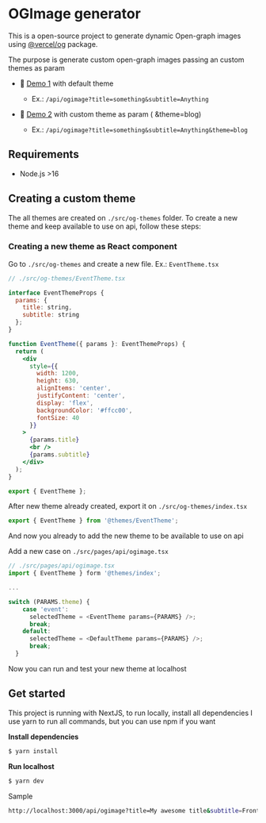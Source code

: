 # OGImage generator

This is a open-source project to generate dynamic Open-graph images using [@vercel/og](https://github.com/vercel/og-image) package.

The purpose is generate custom open-graph images passing an custom themes as param
- 🔗 [Demo 1](https://ogimage-generator-sigma.vercel.app/api/ogimage?title=Guia%20completo%20de%20como%20vender%20sem%20estoque?&image=https://d1ih8jugeo2m5m.cloudfront.net/2020/11/Como-vender-sem-ter-um-estoque-proprio.jpg&author=Victoria%20Salemi) with default theme
  - Ex.: `/api/ogimage?title=something&subtitle=Anything`
 
- 🔗 [Demo 2](https://ogimage-generator-sigma.vercel.app/api/ogimage?title=Guia%20completo%20de%20como%20vender%20sem%20estoque?&image=https://d1ih8jugeo2m5m.cloudfront.net/2020/11/Como-vender-sem-ter-um-estoque-proprio.jpg&author=Victoria%20Salemi&theme=blog) with custom theme as param ( &theme=blog)
  - Ex.: `/api/ogimage?title=something&subtitle=Anything&theme=blog`

## Requirements

- Node.js >16

## Creating a custom theme

The all themes are created on `./src/og-themes` folder. To create a new theme and keep available to use on api, follow these steps:

### Creating a new theme as React component

Go to `./src/og-themes` and create a new file. Ex.: `EventTheme.tsx`

```jsx
// ./src/og-themes/EventTheme.tsx

interface EventThemeProps {
  params: {
    title: string,
    subtitle: string
  };
}

function EventTheme({ params }: EventThemeProps) {
  return (
    <div
      style={{
        width: 1200,
        height: 630,
        alignItems: 'center',
        justifyContent: 'center',
        display: 'flex',
        backgroundColor: '#ffcc00',
        fontSize: 40
      }}
    >
      {params.title}
      <br />
      {params.subtitle}
    </div>
  );
}

export { EventTheme };
```

After new theme already created, export it on `./src/og-themes/index.tsx`

```js
export { EventTheme } from '@themes/EventTheme';
```

And now you already to add the new theme to be available to use on api

Add a new case on `./src/pages/api/ogimage.tsx`

```js
// ./src/pages/api/ogimage.tsx
import { EventTheme } form '@themes/index';

...

switch (PARAMS.theme) {
    case 'event':
      selectedTheme = <EventTheme params={PARAMS} />;
      break;
    default:
      selectedTheme = <DefaultTheme params={PARAMS} />;
      break;
  }
```

Now you can run and test your new theme at localhost

## Get started

This project is running with NextJS, to run locally, install all dependencies
I use yarn to run all commands, but you can use npm if you want

**Install dependencies**

```sh
$ yarn install
```

**Run localhost**

```sh
$ yarn dev
```

Sample

```sh
http://localhost:3000/api/ogimage?title=My awesome title&subtitle=Front-end Developer&theme=event
```
